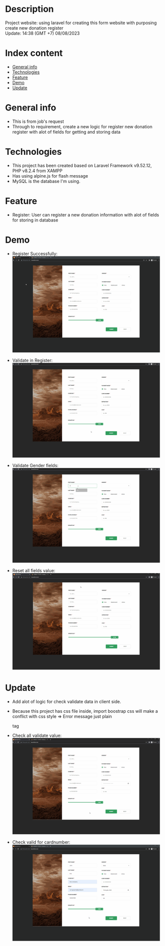 # Description
Project website: using laravel for creating this form website with purposing create new donation register <br />
Update: 14:38 (GMT +7) 08/08/2023

# Index content
* [General info](#general-info)
* [Technologies](#technologies)
* [Feature](#feature)
* [Demo](#demo)
* [Update](#update)

# General info
- This is from job's request
- Through to requirement, create a new logic for register new donation register with alot of fields for getting and storing data

# Technologies
- This project has been created based on Laravel Framework v9.52.12, PHP v8.2.4 from XAMPP
- Has using alpine.js for flash message
- MySQL is the database I'm using.

# Feature
- Register: User can register a new donation information with alot of fields for storing in database

# Demo
- Register Successfully: <br />
![register success](./Gif/InsertSuccessfully_Demo.gif)

- Validate in Register: <br />
![Validation value, exclude Gender fields](./Gif/ValidationForm_Demo.gif)

- Validate Gender fields: <br />
![Validate Gender](./Gif/EmptyGenderField_Demo.gif)

- Reset all fields value: <br />
![Reset all values](./Gif/ResetAllValue_Demo.gif)

# Update
- Add alot of logic for check validate data in client side.
- Because this project has css file inside, import boostrap css will make a conflict with css style => Error message just plain <p> tag
- Check all validate value: <br />
![Check all value](./Gif/Validate_All.gif)

- Check valid for cardnumber: <br />
![Check valid for Card number](./Gif/VisaMasterAmex.gif)

